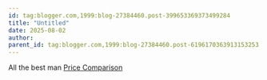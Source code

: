 ```yaml
---
id: tag:blogger.com,1999:blog-27384460.post-399653369373499284
title: "Untitled"
date: 2025-08-02
author: 
parent_id: tag:blogger.com,1999:blog-27384460.post-6196170363913153253
---
```


All the best man [Price Comparison](http://www.pricemela.com)